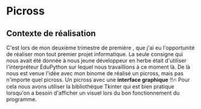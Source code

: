 # Picross

## Contexte de réalisation
C'est lors de mon deuxième trimestre de première , que j'ai eu l'opportunité de réaliser mon tout premier projet informatique. La seule consigne qui nous avait été donnée à nous jeune développeur en herbe était d'utiliser l'interpréteur EduPython sur lequel nous travaillions à ce moment là. De là nous est venue l'idée avec mon binome de réalisé un picross, mais pas n'importe quel picross. Un picross avec une **interface graphique** !!🔥 Pour cela nous avons utiliser la bibliothèque Tkinter qui est bien pratique lorsqu'on a besoin d'afficher un visuel lors du bon fonctionnement du programme.
